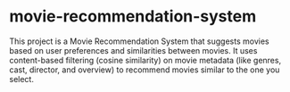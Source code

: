 # movie-recommendation-system
This project is a Movie Recommendation System that suggests movies based on user preferences and similarities between movies. It uses content-based filtering (cosine similarity) on movie metadata (like genres, cast, director, and overview) to recommend movies similar to the one you select.
